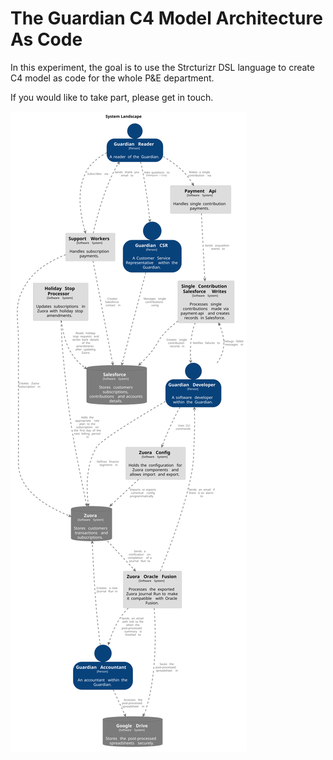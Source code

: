 # The Guardian C4 Model Architecture As Code

In this experiment, the goal is to use the Strcturizr DSL language to create C4 model as code for the whole P&E department.

If you would like to take part, please get in touch.

![landscape](images/landscape.svg)
